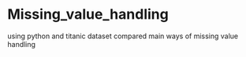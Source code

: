 # Missing_value_handling
using python and titanic dataset compared main ways of missing value handling
